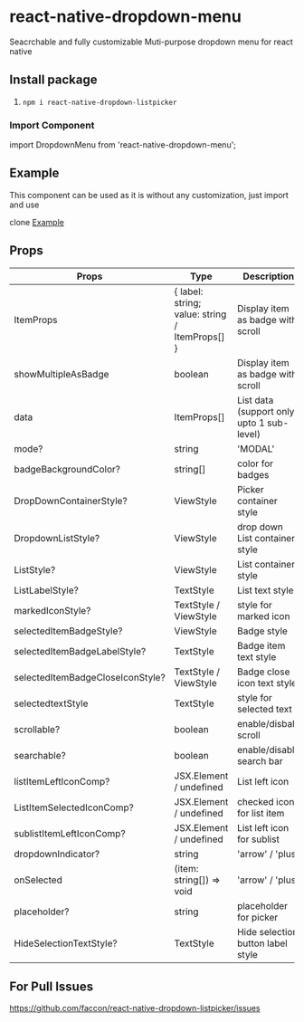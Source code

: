 # react-native-dropdown-menu

Seacrchable and fully customizable Muti-purpose dropdown menu for react native 

## Install package

1. `npm i react-native-dropdown-listpicker` 


### Import Component

import DropdownMenu from 'react-native-dropdown-menu';


## Example

This component can be used as it is without any customization, just import and use

clone [Example](https://github.com/faccon/react-native-dropdown-listpicker/tree/publish/example/)


## Props

| Props                         	  | Type              		  	| Description   
| --------------------------------- | ------------------------- | --------------------------------------- |
| ItemProps			                    | { label: string; value: string / ItemProps[] } | Display item as badge with scroll       |
| showMultipleAsBadge			          | boolean   			          | Display item as badge with scroll       |
| data          			              | ItemProps[] 		          | List data (support only upto 1 sub-level) | 
| mode?			                        | string                		| 'MODAL' | 'UNDERLAY'                    |
| badgeBackgroundColor?		          | string[]				          | color for badges                        |
| DropDownContainerStyle?	          | ViewStyle				          | Picker container style 	                |
| DropdownListStyle?			          | ViewStyle				          | drop down List container style          |
| ListStyle?	                      | ViewStyle				          | List container style 	                |
| ListLabelStyle?			              | TextStyle				          | List text style                         | 
| markedIconStyle?			            | TextStyle / ViewStyle  		| style for marked icon                   |
| selectedItemBadgeStyle?		        | ViewStyle				          | Badge style                             |
| selectedItemBadgeLabelStyle?		  | TextStyle	       		      | Badge item text style                   |
| selectedItemBadgeCloseIconStyle?	| TextStyle / ViewStyle			| Badge close icon text style             |
| selectedtextStyle			            | TextStyle			          	| style for selected text                 |
| scrollable?				                | boolean				            | enable/disbale scroll                   |
| searchable?				                | boolean				            | enable/disable search bar               |
| listItemLeftIconComp?			        | JSX.Element / undefined		| List left icon                          |             
| ListItemSelectedIconComp?	      	| JSX.Element / undefined		| checked icon for list item              |
| sublistItemLeftIconComp?		      | JSX.Element / undefined		| List left icon for sublist              |
| dropdownIndicator?			          | string				            | 'arrow' / 'plus'                        |
| onSelected			                  | (item: string[]) => void  | 'arrow' / 'plus'                        |
| placeholder?			                | string				            | placeholder for picker                  |
| HideSelectionTextStyle?			      | TextStyle				          | Hide selection button label style       |

## For Pull Issues
https://github.com/faccon/react-native-dropdown-listpicker/issues
